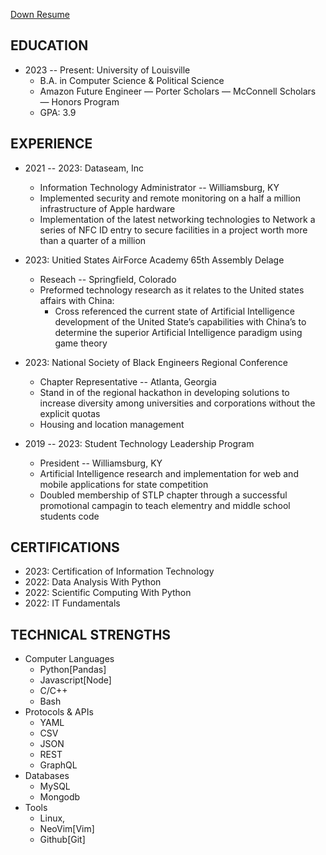 

<a href="/cv.pdf" download> Down Resume </a>


## EDUCATION
- 2023 -- Present: University of Louisville
  - B.A. in Computer Science & Political Science
  - Amazon Future Engineer — Porter Scholars — McConnell Scholars — Honors Program
  - GPA: 3.9

## EXPERIENCE

- 2021 -- 2023: Dataseam, Inc
  - Information Technology Administrator -- Williamsburg, KY
  - Implemented security and remote monitoring on a half a million infrastructure of Apple hardware
  - Implementation of the latest networking technologies to Network a series of NFC ID entry to secure facilities in a project worth more than a quarter of a million
    
    
- 2023: Unitied States AirForce Academy 65th Assembly Delage
  - Reseach -- Springfield, Colorado
  - Preformed technology research as it relates to the United states affairs with China:
    - Cross referenced the current state of Artificial Intelligence development of the United State’s capabilities with China’s to determine the superior Artificial Intelligence paradigm using game theory

- 2023: National Society of Black Engineers Regional Conference
  - Chapter Representative -- Atlanta, Georgia
  - Stand in of the regional hackathon in developing solutions to increase diversity among universities and corporations without the explicit quotas
  - Housing and location management

- 2019 -- 2023: Student Technology Leadership Program
  - President -- Williamsburg, KY
  - Artificial Intelligence research and implementation for web and mobile applications for state competition
  - Doubled membership of STLP chapter through a successful promotional campagin to teach elementry and middle school students code

## CERTIFICATIONS
- 2023: Certification of Information Technology 
- 2022: Data Analysis With Python 
- 2022: Scientific Computing With Python 
- 2022: IT Fundamentals 



## TECHNICAL STRENGTHS
- Computer Languages
  - Python[Pandas]
  - Javascript[Node] 
  - C/C++
  - Bash
- Protocols & APIs
  - YAML
  - CSV 
  - JSON
  - REST
  - GraphQL
- Databases
  - MySQL
  - Mongodb
- Tools
  - Linux, 
  - NeoVim[Vim]
  - Github[Git]
